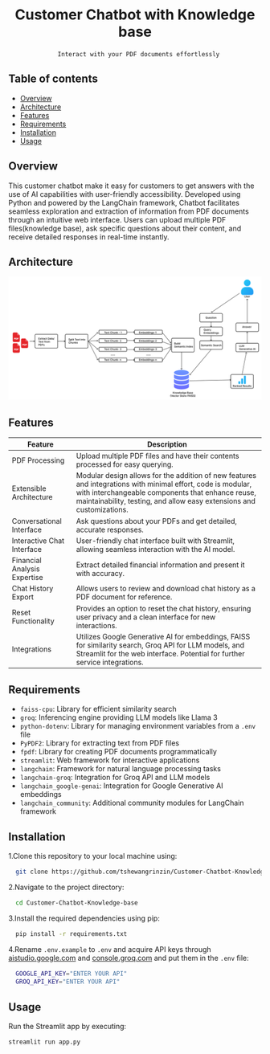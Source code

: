 <div align="center">
      <h1>Customer Chatbot with Knowledge base</h1>
  
      Interact with your PDF documents effortlessly

</div>


  ## Table of contents

  - [Overview](#overview)
  - [Architecture](#architecture)
  - [Features](#features)
  - [Requirements](#requirements)
  - [Installation](#installation)
  - [Usage](#usage)




  ## Overview

  This customer chatbot make it easy for customers to get answers with the use of AI capabilities with user-friendly accessibility. Developed using Python and powered by the LangChain framework, Chatbot facilitates seamless exploration and extraction of information from PDF documents through an intuitive web interface. Users can upload multiple PDF files(knowledge base), ask specific questions about their content, and receive detailed responses in real-time instantly.


  ## Architecture
  <img src="assets/Architecture.png">


  ## Features

  | Feature                        | Description                                                                                     |
  | ------------------------------ | ----------------------------------------------------------------------------------------------- |
  | PDF Processing                 | Upload multiple PDF files and have their contents processed for easy querying.                   |
  | Extensible Architecture        | Modular design allows for the addition of new features and integrations with minimal effort, code is modular, with interchangeable components that enhance reuse, maintainability, testing, and allow easy extensions and customizations. |
  | Conversational Interface       | Ask questions about your PDFs and get detailed, accurate responses.                               |
  | Interactive Chat Interface     | User-friendly chat interface built with Streamlit, allowing seamless interaction with the AI model. |
  | Financial Analysis Expertise   | Extract detailed financial information and present it with accuracy.                              |
  | Chat History Export            | Allows users to review and download chat history as a PDF document for reference.                         |
  | Reset Functionality            | Provides an option to reset the chat history, ensuring user privacy and a clean interface for new interactions.                       |
  | Integrations                  | Utilizes Google Generative AI for embeddings, FAISS for similarity search, Groq API for LLM models, and Streamlit for the web interface. Potential for further service integrations. |



  ## Requirements

  - `faiss-cpu`: Library for efficient similarity search
  - `groq`: Inferencing engine providing LLM models like Llama 3
  - `python-dotenv`: Library for managing environment variables from a `.env` file
  - `PyPDF2`: Library for extracting text from PDF files
  - `fpdf`: Library for creating PDF documents programmatically
  - `streamlit`: Web framework for interactive applications
  - `langchain`: Framework for natural language processing tasks
  - `langchain-groq`: Integration for Groq API and LLM models
  - `langchain_google-genai`: Integration for Google Generative AI embeddings
  - `langchain_community`: Additional community modules for LangChain framework


  ## Installation

  1.Clone this repository to your local machine using:
  ```bash
    git clone https://github.com/tshewangrinzin/Customer-Chatbot-Knowledge-base.git
  ```

  2.Navigate to the project directory:
  ```bash
    cd Customer-Chatbot-Knowledge-base
  ```

  3.Install the required dependencies using pip:
  ```bash
    pip install -r requirements.txt
  ```

  4.Rename `.env.example` to `.env` and acquire API keys through [aistudio.google.com](https://aistudio.google.com/) and [console.groq.com](https://console.groq.com) and put them in the `.env` file:
  ```bash
    GOOGLE_API_KEY="ENTER YOUR API"
    GROQ_API_KEY="ENTER YOUR API"
  ```


  ## Usage

  Run the Streamlit app by executing:

  ```bash
  streamlit run app.py
  ```


